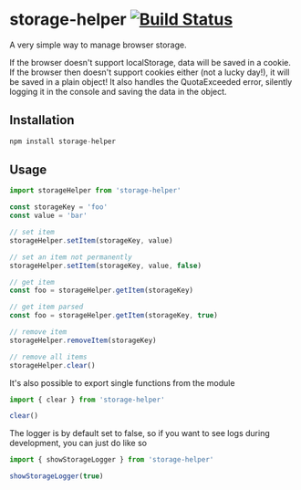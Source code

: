 # storage-helper [![Build Status](https://travis-ci.org/MatteoGabriele/storage-helper.svg?branch=master)](https://travis-ci.org/MatteoGabriele/storage-helper)
A very simple way to manage browser storage.

If the browser doesn't support localStorage, data will be saved in a cookie.
If the browser then doesn't support cookies either (not a lucky day!), it will be saved in a plain object!
It also handles the QuotaExceeded error, silently logging it in the console and saving the data in the object.

## Installation
```js
npm install storage-helper
```
## Usage

``` js
import storageHelper from 'storage-helper'

const storageKey = 'foo'
const value = 'bar'

// set item
storageHelper.setItem(storageKey, value)

// set an item not permanently  
storageHelper.setItem(storageKey, value, false)

// get item
const foo = storageHelper.getItem(storageKey)

// get item parsed
const foo = storageHelper.getItem(storageKey, true)

// remove item
storageHelper.removeItem(storageKey)

// remove all items
storageHelper.clear()
```

It's also possible to export single functions from the module
```js
import { clear } from 'storage-helper'

clear()
```

The logger is by default set to false, so if you want to see logs during development,
you can just do like so
```js
import { showStorageLogger } from 'storage-helper'

showStorageLogger(true)
```
